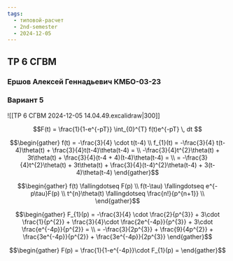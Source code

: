 ```yaml
---
tags:
  - типовой-расчет
  - 2nd-semester
  - 2024-12-05
---
```


## ТР 6 СГВМ

### Ершов Алексей Геннадьевич КМБО-03-23

### Вариант 5

![[ТР 6 СГВМ 2024-12-05 14.04.49.excalidraw|300]]

$$F(t) = \frac{1}{1-e^{-pT}} \int_{0}^{T} f(t)e^{-pT} \, dt $$

$$\begin{gather}
f(t) = -\frac{3}{4} \cdot t(t-4) \\
f_{1}(t) = -\frac{3}{4} t(t-4)\theta(t) + \frac{3}{4}t(t-4)\theta(t-4) = \\
-\frac{3}{4}t^{2}\theta(t) + 3t\theta(t) + \frac{3}{4}(t-4 + 4)(t-4)\theta(t-4) = \\
= -\frac{3}{4}t^{2}\theta(t) + 3t\theta(t) + \frac{3}{4}(t-4)^{2}\theta(t-4) + 3(t-4)\theta(t-4)
\end{gather}$$

$$\begin{gather}
f(t) \fallingdotseq F(p) \\
f(t-\tau) \fallingdotseq e^{-p\tau}F(p) \\
t^{n}\theta(t) \fallingdotseq \frac{n!}{p^{n+1}} \\
\end{gather}$$

$$\begin{gather}
F_{1}(p) = -\frac{3}{4} \cdot \frac{2}{p^{3}} + 3\cdot \frac{1}{p^{2}} + \frac{3}{4}\cdot \frac{2e^{-4p}}{p^{3}} + 3\cdot \frac{e^{-4p}}{p^{2}} = \\
= -\frac{3}{2p^{3}} + \frac{9}{4p^{2}} + \frac{3e^{-4p}}{p^{2}} + \frac{3e^{-4p}}{2p^{3}}
\end{gather}$$

$$\begin{gather}
F(p) = \frac{1}{1-e^{-4p}}\cdot F_{1}(p) = 
\end{gather}$$
